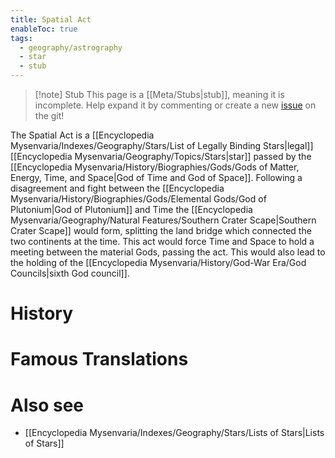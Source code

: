 ```yaml
---
title: Spatial Act
enableToc: true
tags:
  - geography/astrography
  - star
  - stub
---
```


> [!note] Stub
> This page is a [[Meta/Stubs|stub]], meaning it is incomplete. Help expand it by commenting or create a new [issue](https://github.com/RagtimeGal/quartz--encyclopedia-mysenvaria/issues/new/choose) on the git!


The Spatial Act is a [[Encyclopedia Mysenvaria/Indexes/Geography/Stars/List of Legally Binding Stars|legal]] [[Encyclopedia Mysenvaria/Geography/Topics/Stars|star]] passed by the [[Encyclopedia Mysenvaria/History/Biographies/Gods/Gods of Matter, Energy, Time, and Space|God of Time and God of Space]]. Following a disagreement and fight between the [[Encyclopedia Mysenvaria/History/Biographies/Gods/Elemental Gods/God of Plutonium|God of Plutonium]] and Time the [[Encyclopedia Mysenvaria/Geography/Natural Features/Southern Crater Scape|Southern Crater Scape]] would form, splitting the land bridge which connected the two continents at the time. This act would force Time and Space to hold a meeting between the material Gods, passing the act. This would also lead to the holding of the [[Encyclopedia Mysenvaria/History/God-War Era/God Councils|sixth God council]].
# History

# Famous Translations

# Also see
- [[Encyclopedia Mysenvaria/Indexes/Geography/Stars/Lists of Stars|Lists of Stars]]
